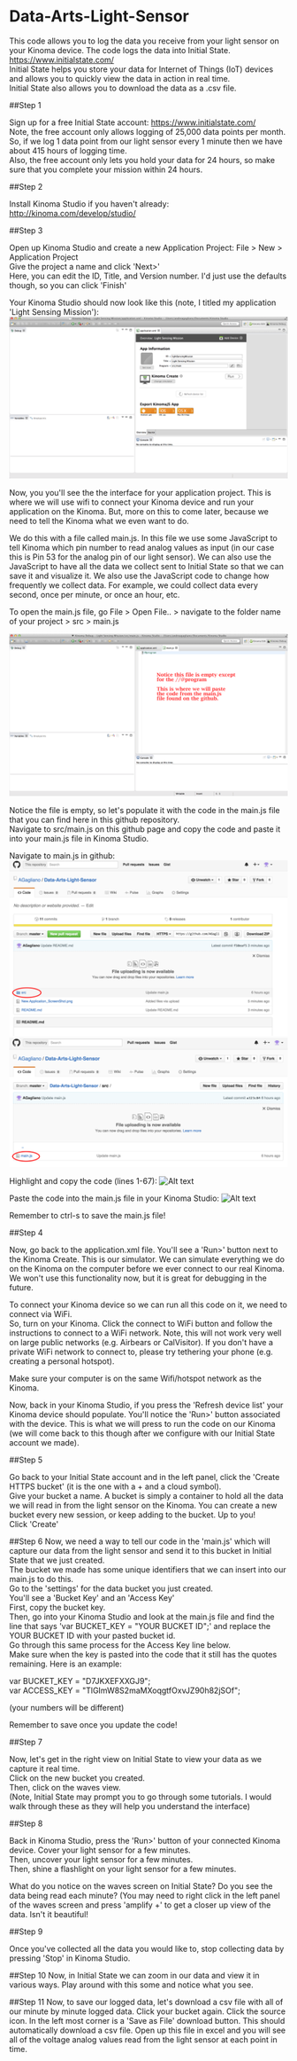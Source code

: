# Data-Arts-Light-Sensor

This code allows you to log the data you receive from your light sensor on your Kinoma device. The code logs the data into Initial State. https://www.initialstate.com/ <br>
Initial State helps you store your data for Internet of Things (IoT) devices and allows you to quickly view the data in action in real time. <br>
Initial State also allows you to download the data as a .csv file. 



##Step 1

Sign up for a free Initial State account: https://www.initialstate.com/ <br>
Note, the free account only allows logging of 25,000 data points per month. <br>
So, if we log 1 data point from our light sensor every 1 minute then we have about 415 hours of logging time. <br>
Also, the free account only lets you hold your data for 24 hours, so make sure that you complete your mission within 24 hours. <br>

##Step 2

Install Kinoma Studio if you haven't already: http://kinoma.com/develop/studio/

##Step 3

Open up Kinoma Studio and create a new Application Project: File > New > Application Project <br>
Give the project a name and click 'Next>' <br>
Here, you can edit the ID, Title, and Version number. I'd just use the defaults though, so you can click 'Finish' <br>

Your Kinoma Studio should now look like this (note, I titled my application 'Light Sensing Mission'): 
![Alt text](/New.Application_ScreenShot.png?raw=true "Optional Title")

Now, you you'll see the the interface for your application project. This is where we will use wifi to connect your Kinoma device and run your application on the Kinoma. But, more on this to come later, because we need to tell the Kinoma what we even want to do.

We do this with a file called main.js. In this file we use some JavaScript to tell Kinoma which pin number to read analog values as input (in our case this is Pin 53 for the analog pin of our light sensor). We can also use the JavaScript to have all the data we collect sent to Initial State so that we can save it and visualize it. We also use the JavaScript code to change how frequently we collect data. For example, we could collect data every second, once per minute, or once an hour, etc.

To open the main.js file, go File > Open File.. > navigate to the folder name of your project > src > main.js <br>

![Alt text](/emptyjs_ScreenShot.png?raw=true "Optional Title")

Notice the file is empty, so let's populate it with the code in the main.js file that you can find here in this github repository. <br>
Navigate to src/main.js on this github page and copy the code and paste it into your main.js file in Kinoma Studio. <br>

Navigate to main.js in github:
![Alt text](/src_github_ScreenShot.png?raw=true "Optional Title")
![Alt text](/mainjs_github_ScreenShot.png?raw=true "Optional Title")

Highlight and copy the code (lines 1-67):
![Alt text](/codecopy_github_ScreenShot.png?raw=true "Optional Title")

Paste the code into the main.js file in your Kinoma Studio: 
![Alt text](/pastecopy_github_ScreenShot.png?raw=true "Optional Title")

Remember to ctrl-s to save the main.js file!

##Step 4

Now, go back to the application.xml file. You'll see a 'Run>' button next to the Kinoma Create. This is our simulator. We can simulate everything we do on the Kinoma on the computer before we ever connect to our real Kinoma. We won't use this functionality now, but it is great for debugging in the future. 

To connect your Kinoma device so we can run all this code on it, we need to connect via WiFi. <br>
So, turn on your Kinoma. 
Click the connect to WiFi button and follow the instructions to connect to a WiFi network. Note, this will not work very well on large public networks (e.g. Airbears or CalVisitor). If you don't have a private WiFi network to connect to, please try tethering your phone (e.g. creating a personal hotspot). 

Make sure your computer is on the same Wifi/hotspot network as the Kinoma. 

Now, back in your Kinoma Studio, if you press the 'Refresh device list' your Kinoma device should populate. You'll notice the 'Run>' button associated with the device. This is what we will press to run the code on our Kinoma (we will come back to this though after we configure with our Initial State account we made). 

##Step 5

Go back to your Initial State account and in the left panel, click the 'Create HTTPS bucket' (it is the one with a + and a cloud symbol). <br>
Give your bucket a name. A bucket is simply a container to hold all the data we will read in from the light sensor on the Kinoma. You can create a new bucket every new session, or keep adding to the bucket. Up to you! <br>
Click 'Create'

##Step 6
Now, we need a way to tell our code in the 'main.js' which will capture our data from the light sensor and send it to this bucket in Initial State that we just created. <br>
The bucket we made has some unique identifiers that we can insert into our main.js to do this. <br>
Go to the 'settings' for the data bucket you just created. <br>
You'll see a 'Bucket Key' and an 'Access Key' <br>
First, copy the bucket key. <br>
Then, go into your Kinoma Studio and look at the main.js file and find the line that says 'var BUCKET_KEY = "YOUR BUCKET ID";' and replace the YOUR BUCKET ID with your pasted bucket id. <br>
Go through this same process for the Access Key line below. <br>
Make sure when the key is pasted into the code that it still has the quotes remaining. Here is an example: 

var BUCKET_KEY = "D7JKXEFXXGJ9"; <br>
var ACCESS_KEY = "TlGImW8S2maMXoqgtfOxvJZ90h82jSOf"; 

(your numbers will be different)

Remember to save once you update the code!

##Step 7

Now, let's get in the right view on Initial State to view your data as we capture it real time. <br>
Click on the new bucket you created. <br>
Then, click on the waves view. <br>
(Note, Initial State may prompt you to go through some tutorials. I would walk through these as they will help you understand the interface)

##Step 8

Back in Kinoma Studio, press the 'Run>' button of your connected Kinoma device. 
Cover your light sensor for a few minutes. <br>
Then, uncover your light sensor for a few minutes. <br>
Then, shine a flashlight on your light sensor for a few minutes. <br>

What do you notice on the waves screen on Initial State? Do you see the data being read each minute? 
(You may need to right click in the left panel of the waves screen and press 'amplify +' to get a closer up view of the data. 
Isn't it beautiful!

##Step 9

Once you've collected all the data you would like to, stop collecting data by pressing 'Stop' in Kinoma Studio. 

##Step 10
Now, in Initial State we can zoom in our data and view it in various ways. Play around with this some and notice what you see. 

##Step 11
Now, to save our logged data, let's download a csv file with all of our minute by minute logged data. 
Click your bucket again. 
Click the source icon. 
In the left most corner is a 'Save as File' download button. This should automatically download a csv file. 
Open up this file in excel and you will see all of the voltage analog values read from the light sensor at each point in time. 






